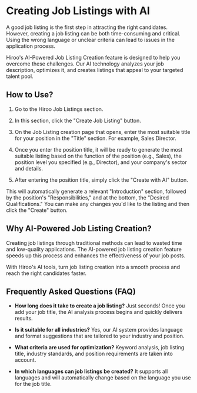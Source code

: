 # Creating Job Listings with AI 

A good job listing is the first step in attracting the right candidates. However, creating a job listing can be both time-consuming and critical. Using the wrong language or unclear criteria can lead to issues in the application process.

Hiroo's AI-Powered Job Listing Creation feature is designed to help you overcome these challenges. Our AI technology analyzes your job description, optimizes it, and creates listings that appeal to your targeted talent pool.

## How to Use?

1. Go to the Hiroo Job Listings section.

2. In this section, click the "Create Job Listing" button.

3. On the Job Listing creation page that opens, enter the most suitable title for your position in the "Title" section. For example, Sales Director.

4. Once you enter the position title, it will be ready to generate the most suitable listing based on the function of the position (e.g., Sales), the position level you specified (e.g., Director), and your company's sector and details.

5. After entering the position title, simply click the "Create with AI" button.

This will automatically generate a relevant "Introduction" section, followed by the position's "Responsibilities," and at the bottom, the "Desired Qualifications." You can make any changes you'd like to the listing and then click the "Create" button.

## Why AI-Powered Job Listing Creation?

Creating job listings through traditional methods can lead to wasted time and low-quality applications. The AI-powered job listing creation feature speeds up this process and enhances the effectiveness of your job posts.

With Hiroo's AI tools, turn job listing creation into a smooth process and reach the right candidates faster.

## Frequently Asked Questions (FAQ)

- **How long does it take to create a job listing?**
  Just seconds! Once you add your job title, the AI analysis process begins and quickly delivers results.

- **Is it suitable for all industries?**
  Yes, our AI system provides language and format suggestions that are tailored to your industry and position.

- **What criteria are used for optimization?**
  Keyword analysis, job listing title, industry standards, and position requirements are taken into account.

- **In which languages can job listings be created?**
  It supports all languages and will automatically change based on the language you use for the job title.

